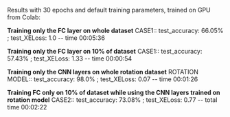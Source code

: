 Results with 30 epochs and default training parameters,
trained on GPU from Colab:

**Training only the FC layer on whole dataset**
CASE1:: test_accuracy: 66.05% ; test_XELoss: 1.0 -- time 00:05:36

**Training only the FC layer on 10% of dataset**
CASE1:: test_accuracy: 57.43% ; test_XELoss: 1.33 -- time 00:00:54

**Training only the CNN layers on whole rotation dataset**
ROTATION MODEL:: test_accuracy: 98.0% ; test_XELoss: 0.07 -- time 00:01:26

**Training FC only on 10% of dataset while using the CNN layers trained on rotation model**
CASE2:: test_accuracy: 73.08% ; test_XELoss: 0.77 -- total time 00:02:22


